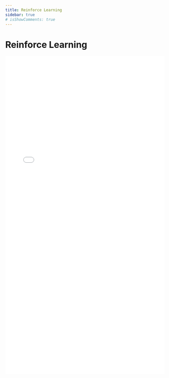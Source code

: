 ```yaml
---
title: Reinforce Learning
sidebar: true
# isShowComments: true
---
```

# Reinforce Learning
<ClientOnly>
<title-pv/>
</ClientOnly>

<embed src="/pdf/16-ReinforceLearning.pdf" type="application/pdf" width="100%" height="1000px" />

<!-- Reinforcement Learning (RL) revolves around the idea of learning optimal actions in an environment by interacting with it. The goal is to maximize cumulative rewards over time. Mathematically, RL is often described using the following components and formulas:

### 1. **Markov Decision Process (MDP)**

An RL problem can be modeled as a Markov Decision Process (MDP), represented by the tuple <smalltex> \langle S, A, P, R, \gamma \rangle </smalltex>:

- <smalltex> S </smalltex>: Set of states
- <smalltex> A </smalltex>: Set of actions
- <smalltex> P(s' | s, a) </smalltex>: Transition probability from state <smalltex> s </smalltex> to <smalltex> s' </smalltex> given action <smalltex> a </smalltex>
- <smalltex> R(s, a) </smalltex>: Reward received when taking action <smalltex> a </smalltex> in state <smalltex> s </smalltex>
- <smalltex> \gamma </smalltex>: Discount factor, where <smalltex> 0 \leq \gamma \leq 1 </smalltex>

### 2. **Policy <smalltex> \pi </smalltex>**

A policy <smalltex> \pi(a|s) </smalltex> defines the probability of taking action <smalltex> a </smalltex> in state <smalltex> s </smalltex>.

### 3. **Return <smalltex> G_t </smalltex>**

The return <smalltex> G_t </smalltex> is the total accumulated reward from time <smalltex> t </smalltex>, and is defined as:
<div style="text-align: center;"><tex>
G_t = R_{t+1} + \gamma R_{t+2} + \gamma^2 R_{t+3} + \dots = \sum_{k=0}^{\infty} \gamma^k R_{t+k+1}
</tex></div>

### 4. **Value Function <smalltex> V^\pi(s) </smalltex>**

The value function represents the expected return starting from state <smalltex> s </smalltex> and following policy <smalltex> \pi </smalltex>:
<div style="text-align: center;"><tex>
V^\pi(s) = \mathbb{E}^\pi \left[ G_t | s_t = s \right] = \mathbb{E}^\pi \left[ \sum_{k=0}^{\infty} \gamma^k R_{t+k+1} | s_t = s \right]
</tex></div>

### 5. **Action-Value Function <smalltex> Q^\pi(s, a) </smalltex>**

The action-value function gives the expected return when taking action <smalltex> a </smalltex> in state <smalltex> s </smalltex> under policy <smalltex> \pi </smalltex>:
<div style="text-align: center;"><tex>
Q^\pi(s, a) = \mathbb{E}^\pi \left[ G_t | s_t = s, a_t = a \right]
</tex></div>

### 6. **Bellman Equation for <smalltex> V^\pi(s) </smalltex>**

The Bellman equation expresses the recursive relationship of the value function:
<div style="text-align: center;"><tex>
V^\pi(s) = \sum_{a} \pi(a|s) \sum_{s'} P(s'|s,a) \left[ R(s,a) + \gamma V^\pi(s') \right]
</tex></div>

### 7. **Optimal Policy <smalltex> \pi^* </smalltex>**

The goal in RL is to find the optimal policy <smalltex> \pi^* </smalltex> that maximizes the expected return. The optimal value function satisfies:
<div style="text-align: center;"><tex>
V^*(s) = \max_a Q^*(s, a)
</tex></div>

### Example: Cart-Pole Balancing Problem

The Cart-Pole is a classic RL example where an agent needs to balance a pole on a cart by applying forces (actions) to move the cart left or right. The goal is to keep the pole upright for as long as possible.

- **State (S)**: The current position and velocity of the cart, and the angle and angular velocity of the pole.
- **Actions (A)**: Apply force to move the cart left or right.
- **Rewards (R)**: +1 for every time step the pole remains upright, and 0 if the pole falls over.
- **Policy <smalltex> \pi </smalltex>**: A strategy that maps states (cart and pole's conditions) to actions (which direction to move the cart).

The agent learns through trial and error by interacting with the environment, adjusting its policy to maximize the total accumulated reward over time. This can be done using various algorithms like Q-learning or policy gradient methods.

In summary, Reinforcement Learning is about finding the optimal policy <smalltex> \pi^* </smalltex> to maximize long-term rewards through the use of value functions and iterative updates based on the environment's feedback. -->
<ClientOnly>
  <leave/>
</ClientOnly/>